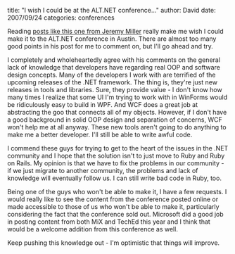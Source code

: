 
title: "I wish I could be at the ALT.NET conference..."
author: David
date: 2007/09/24
categories: conferences

Reading [posts like this one from Jeremy Miller](http://codebetter.com/blogs/jeremy.miller/archive/2007/09/24/alt-net-in-austin-and-beyond.aspx) really make me wish I could make it to the ALT.NET conference in Austin. There are almost too many good points in his post for me to comment on, but I'll go ahead and try. 

I completely and wholeheartedly agree with his comments on the general lack of knowledge that developers have regarding real OOP and software design concepts. Many of the developers I work with are terrified of the upcoming releases of the .NET framework. The thing is, they're just new releases in tools and libraries. Sure, they provide value - I don't know how many times I realize that some UI I'm trying to work with in WinForms would be ridiculously easy to build in WPF. And WCF does a great job at abstracting the goo that connects all of my objects. However, if I don't have a good background in solid OOP design and separation of concerns, WCF won't help me at all anyway. These new tools aren't going to do anything to make me a better developer. I'll still be able to write awful code. 

I commend these guys for trying to get to the heart of the issues in the .NET community and I hope that the solution isn't to just move to Ruby and Ruby on Rails. My opinion is that we have to fix the problems in our community - if we just migrate to another community, the problems and lack of knowledge will eventually follow us. I can still write bad code in Ruby, too. 

Being one of the guys who won't be able to make it, I have a few requests. I would really like to see the content from the conference posted online or made accessible to those of us who won't be able to make it, particularly considering the fact that the conference sold out. Microsoft did a good job in posting content from both MiX and TechEd this year and I think that would be a welcome addition from this conference as well. 

Keep pushing this knowledge out - I'm optimistic that things will improve.

